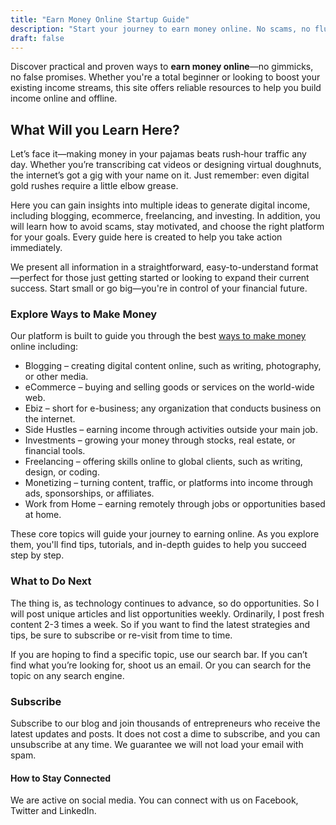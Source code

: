 ```yaml
---
title: "Earn Money Online Startup Guide"
description: "Start your journey to earn money online. No scams, no fluff—just practical ideas to help you generate cash from home."
draft: false
---
```


Discover practical and proven ways to **earn money online**—no gimmicks, no false promises. Whether you're a total beginner or looking to boost your existing income streams, this site offers reliable resources to help you build income online and offline.

## What Will you Learn Here?

Let’s face it—making money in your pajamas beats rush‑hour traffic any day. Whether you’re transcribing cat videos or designing virtual doughnuts, the internet’s got a gig with your name on it. Just remember: even digital gold rushes require a little elbow grease.

Here you can gain insights into multiple ideas to generate digital income, including blogging, ecommerce, freelancing, and investing. In addition, you will learn how to avoid scams, stay motivated, and choose the right platform for your goals. Every guide here is created to help you take action immediately.

We present all information in a straightforward, easy-to-understand format—perfect for those just getting started or looking to expand their current success. Start small or go big—you're in control of your financial future.

### Explore Ways to Make Money

Our platform is built to guide you through the best [ways to make money](/blog/ways-to-make-money/) online including:

- Blogging – creating digital content online, such as writing, photography, or other media.
- eCommerce – buying and selling goods or services on the world-wide web.
- Ebiz – short for e-business; any organization that conducts business on the internet.
- Side Hustles – earning income through activities outside your main job.
- Investments – growing your money through stocks, real estate, or financial tools.
- Freelancing – offering skills online to global clients, such as writing, design, or coding.
- Monetizing – turning content, traffic, or platforms into income through ads, sponsorships, or affiliates.
- Work from Home – earning remotely through jobs or opportunities based at home.

These core topics will guide your journey to earning online. As you explore them, you'll find tips, tutorials, and in-depth guides to help you succeed step by step.

### What to Do Next

The thing is, as technology continues to advance, so do opportunities. So I will post unique articles and list opportunities weekly. Ordinarily, I post fresh content 2-3 times a week. So if you want to find the latest strategies and tips, be sure to subscribe or re-visit from time to time.

If you are hoping to find a specific topic, use our search bar. If you can’t find what you’re looking for, shoot us an email. Or you can search for the topic on any search engine.

### Subscribe

Subscribe to our blog and join thousands of entrepreneurs who receive the latest updates and posts. It does not cost a dime to subscribe, and you can unsubscribe at any time. We guarantee we will not load your email with spam.

#### How to Stay Connected

We are active on social media. You can connect with us on Facebook, Twitter and LinkedIn.
